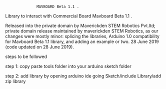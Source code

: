
                  MAVBOARD Beta 1.1 .



Library to interact with Commercial Board Mavboard Beta 1.1 .

Released into the private domain by Maverickden STEM Robotics Pvt.ltd; private 
domain release maintained by maverickden STEM Robotics, as our changes were mostly minor: 
splicing the libraries, Arduino 1.0 compatibility for Mavboard Beta 1.1 library, 
and adding an example or two.
28 June 2019 (code updated on 28 June 2019).


steps to be followed

step 1:
copy paste tools folder into your arduino sketch folder

step 2:
add library by opening arduino ide
going Sketch/include Library/add zip library
